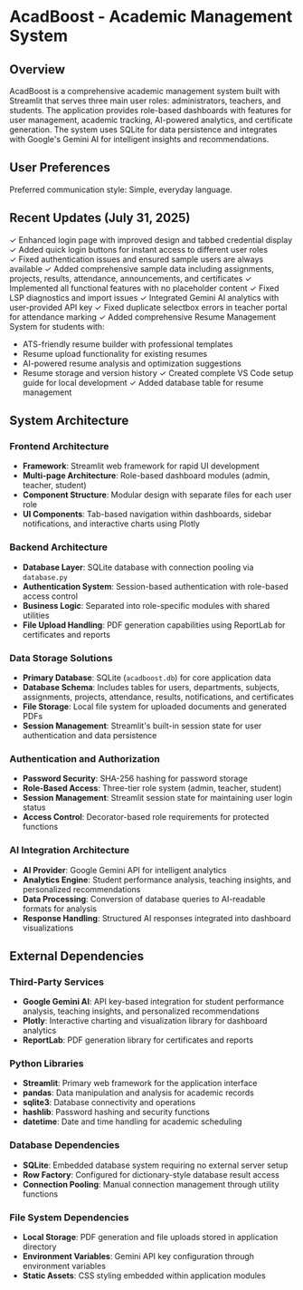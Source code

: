 # AcadBoost - Academic Management System

## Overview

AcadBoost is a comprehensive academic management system built with Streamlit that serves three main user roles: administrators, teachers, and students. The application provides role-based dashboards with features for user management, academic tracking, AI-powered analytics, and certificate generation. The system uses SQLite for data persistence and integrates with Google's Gemini AI for intelligent insights and recommendations.

## User Preferences

Preferred communication style: Simple, everyday language.

## Recent Updates (July 31, 2025)

✓ Enhanced login page with improved design and tabbed credential display
✓ Added quick login buttons for instant access to different user roles  
✓ Fixed authentication issues and ensured sample users are always available
✓ Added comprehensive sample data including assignments, projects, results, attendance, announcements, and certificates
✓ Implemented all functional features with no placeholder content
✓ Fixed LSP diagnostics and import issues
✓ Integrated Gemini AI analytics with user-provided API key
✓ Fixed duplicate selectbox errors in teacher portal for attendance marking
✓ Added comprehensive Resume Management System for students with:
  - ATS-friendly resume builder with professional templates
  - Resume upload functionality for existing resumes
  - AI-powered resume analysis and optimization suggestions
  - Resume storage and version history
✓ Created complete VS Code setup guide for local development
✓ Added database table for resume management

## System Architecture

### Frontend Architecture
- **Framework**: Streamlit web framework for rapid UI development
- **Multi-page Architecture**: Role-based dashboard modules (admin, teacher, student)
- **Component Structure**: Modular design with separate files for each user role
- **UI Components**: Tab-based navigation within dashboards, sidebar notifications, and interactive charts using Plotly

### Backend Architecture
- **Database Layer**: SQLite database with connection pooling via `database.py`
- **Authentication System**: Session-based authentication with role-based access control
- **Business Logic**: Separated into role-specific modules with shared utilities
- **File Upload Handling**: PDF generation capabilities using ReportLab for certificates and reports

### Data Storage Solutions
- **Primary Database**: SQLite (`acadboost.db`) for core application data
- **Database Schema**: Includes tables for users, departments, subjects, assignments, projects, attendance, results, notifications, and certificates
- **File Storage**: Local file system for uploaded documents and generated PDFs
- **Session Management**: Streamlit's built-in session state for user authentication and data persistence

### Authentication and Authorization
- **Password Security**: SHA-256 hashing for password storage
- **Role-Based Access**: Three-tier role system (admin, teacher, student)
- **Session Management**: Streamlit session state for maintaining user login status
- **Access Control**: Decorator-based role requirements for protected functions

### AI Integration Architecture
- **AI Provider**: Google Gemini API for intelligent analytics
- **Analytics Engine**: Student performance analysis, teaching insights, and personalized recommendations
- **Data Processing**: Conversion of database queries to AI-readable formats for analysis
- **Response Handling**: Structured AI responses integrated into dashboard visualizations

## External Dependencies

### Third-Party Services
- **Google Gemini AI**: API key-based integration for student performance analysis, teaching insights, and personalized recommendations
- **Plotly**: Interactive charting and visualization library for dashboard analytics
- **ReportLab**: PDF generation library for certificates and reports

### Python Libraries
- **Streamlit**: Primary web framework for the application interface
- **pandas**: Data manipulation and analysis for academic records
- **sqlite3**: Database connectivity and operations
- **hashlib**: Password hashing and security functions
- **datetime**: Date and time handling for academic scheduling

### Database Dependencies
- **SQLite**: Embedded database system requiring no external server setup
- **Row Factory**: Configured for dictionary-style database result access
- **Connection Pooling**: Manual connection management through utility functions

### File System Dependencies
- **Local Storage**: PDF generation and file uploads stored in application directory
- **Environment Variables**: Gemini API key configuration through environment variables
- **Static Assets**: CSS styling embedded within application modules